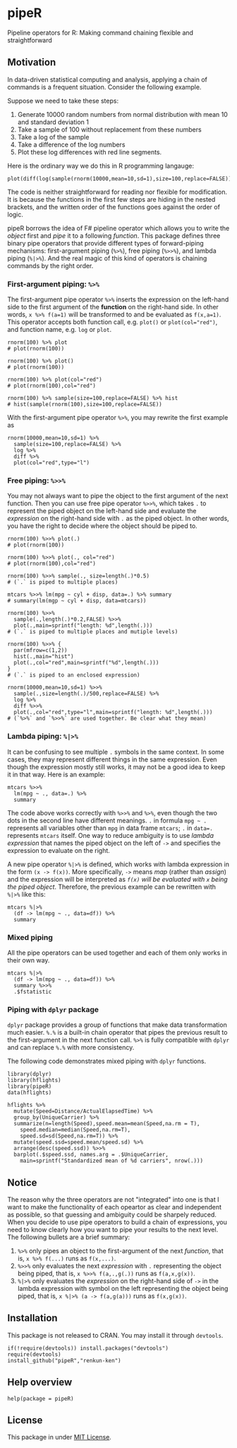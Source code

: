 # pipeR

Pipeline operators for R: Making command chaining flexible and straightforward

## Motivation

In data-driven statistical computing and analysis, applying a chain of commands is a frequent situation. Consider the following example.

Suppose we need to take these steps:

1. Generate 10000 random numbers from normal distribution with mean 10 and standard deviation 1
2. Take a sample of 100 without replacement from these numbers
3. Take a log of the sample
4. Take a difference of the log numbers
5. Plot these log differences with red line segments.

Here is the ordinary way we do this in R programming langauge:

```
plot(diff(log(sample(rnorm(10000,mean=10,sd=1),size=100,replace=FALSE))),col="red",type="l")
```

The code is neither straightforward for reading nor flexible for modification. It is because the functions in the first few steps are hiding in the nested brackets, and the written order of the functions goes against the order of logic.

pipeR borrows the idea of F# pipeline operator which allows you to write the *object* first and *pipe* it to a following *function*. This package defines three binary pipe operators that provide different types of forward-piping mechanisms: first-argument piping (`%>%`), free piping (`%>>%`), and lambda piping (`%|>%`). And the real magic of this kind of operators is chaining commands by the right order.

### First-argument piping: `%>%`

The first-argument pipe operator `%>%` inserts the expression on the left-hand side to the first argument of the **function** on the right-hand side. In other words, `x %>% f(a=1)` will be transformed to and be evaluated as `f(x,a=1)`. This operator accepts both function call, e.g. `plot()` or `plot(col="red")`, and function name, e.g. `log` or `plot`.

```
rnorm(100) %>% plot
# plot(rnorm(100))

rnorm(100) %>% plot()
# plot(rnorm(100))

rnorm(100) %>% plot(col="red")
# plot(rnorm(100),col="red")

rnorm(100) %>% sample(size=100,replace=FALSE) %>% hist
# hist(sample(rnorm(100),size=100,replace=FALSE))
```

With the first-argument pipe operator `%>%`, you may rewrite the first example as

```
rnorm(10000,mean=10,sd=1) %>%
  sample(size=100,replace=FALSE) %>%
  log %>%
  diff %>%
  plot(col="red",type="l")
```

### Free piping: `%>>%`

You may not always want to pipe the object to the first argument of the next function. Then you can use free pipe operator `%>>%`, which takes `.` to represent the piped object on the left-hand side and evaluate the *expression* on the right-hand side with `.` as the piped object. In other words, you have the right to decide where the object should be piped to.

```
rnorm(100) %>>% plot(.)
# plot(rnorm(100))

rnorm(100) %>>% plot(., col="red")
# plot(rnorm(100),col="red")

rnorm(100) %>>% sample(., size=length(.)*0.5)
# (`.` is piped to multiple places)

mtcars %>>% lm(mpg ~ cyl + disp, data=.) %>% summary
# summary(lm(mgp ~ cyl + disp, data=mtcars))

rnorm(100) %>>% 
  sample(.,length(.)*0.2,FALSE) %>>% 
  plot(.,main=sprintf("length: %d",length(.)))
# (`.` is piped to multiple places and mutiple levels)

rnorm(100) %>>% {
  par(mfrow=c(1,2))
  hist(.,main="hist")
  plot(.,col="red",main=sprintf("%d",length(.)))
}
# (`.` is piped to an enclosed expression)

rnorm(10000,mean=10,sd=1) %>>%
  sample(.,size=length(.)/500,replace=FALSE) %>%
  log %>%
  diff %>>%
  plot(.,col="red",type="l",main=sprintf("length: %d",length(.)))
# (`%>%` and `%>>%` are used together. Be clear what they mean)
```

### Lambda piping: `%|>%`

It can be confusing to see multiple `.` symbols in the same context. In some cases, they may represent different things in the same expression. Even though the expression mostly still works, it may not be a good idea to keep it in that way. Here is an example:

```
mtcars %>>%
  lm(mpg ~ ., data=.) %>%
  summary
```

The code above works correctly with `%>>%` and `%>%`, even though the two dots in the second line have different meanings. `.` in formula `mpg ~ .` represents all variables other than `mpg` in data frame `mtcars`; `.` in `data=.` represents `mtcars` itself. One way to reduce ambiguity is to use *lambda expression* that names the piped object on the left of `->` and specifies the expression to evaluate on the right.

A new pipe operator `%|>%` is defined, which works with lambda expression in the form `(x -> f(x))`. More specifically, `->` means *map* (rather than *assign*) and the expression will be interpreted as *`f(x)` will be evaluated with `x` being the piped object*. Therefore, the previous example can be rewritten with `%|>%` like this:

```
mtcars %|>%
  (df -> lm(mpg ~ ., data=df)) %>%
  summary
```

### Mixed piping

All the pipe operators can be used together and each of them only works in their own way.

```
mtcars %|>%
  (df -> lm(mpg ~ ., data=df)) %>%
  summary %>>%
  .$fstatistic
```

### Piping with `dplyr` package

`dplyr` package provides a group of functions that make data transformation much easier. `%.%` is a built-in chain operator that pipes the previous result to the first-argument in the next function call. `%>%` is fully compatible with `dplyr` and can replace `%.%` with more consistency.

The following code demonstrates mixed piping with `dplyr` functions.

```
library(dplyr)
library(hflights)
library(pipeR)
data(hflights)

hflights %>%
  mutate(Speed=Distance/ActualElapsedTime) %>%
  group_by(UniqueCarrier) %>%
  summarize(n=length(Speed),speed.mean=mean(Speed,na.rm = T),
    speed.median=median(Speed,na.rm=T),
    speed.sd=sd(Speed,na.rm=T)) %>%
  mutate(speed.ssd=speed.mean/speed.sd) %>%
  arrange(desc(speed.ssd)) %>>%
  barplot(.$speed.ssd, names.arg = .$UniqueCarrier,
    main=sprintf("Standardized mean of %d carriers", nrow(.)))
```

## Notice

The reason why the three operators are not "integrated" into one is that I want to make the functionality of each opeartor as clear and independent as possible, so that guessing and ambiguity could be sharpely reduced. When you decide to use pipe operators to build a chain of expressions, you need to know clearly how you want to pipe your results to the next level. The following bullets are a brief summary:

1. `%>%` only pipes an object to the first-argument of the next *function*, that is, `x %>% f(...)` runs as `f(x,...)`.
2. `%>>%` only evaluates the next *expression* with `.` representing the object being piped, that is, `x %>>% f(a,.,g(.))` runs as `f(a,x,g(x))`.
3. `%|>%` only evaluates the *expression* on the right-hand side of `->` in the lambda expression with symbol on the left representing the object being piped, that is, `x %|>% (a -> f(a,g(a)))` runs as `f(x,g(x))`.

## Installation

This package is not released to CRAN. You may install it through `devtools`.

```
if(!require(devtools)) install.packages("devtools")
require(devtools)
install_github("pipeR","renkun-ken")
```

## Help overview

```
help(package = pipeR)
```

## License

This package in under [MIT License](http://opensource.org/licenses/MIT).
